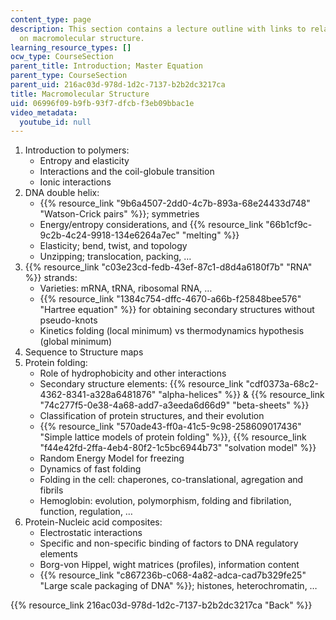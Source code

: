 ```yaml
---
content_type: page
description: This section contains a lecture outline with links to related materials
  on macromolecular structure.
learning_resource_types: []
ocw_type: CourseSection
parent_title: Introduction; Master Equation
parent_type: CourseSection
parent_uid: 216ac03d-978d-1d2c-7137-b2b2dc3217ca
title: Macromolecular Structure
uid: 06996f09-b9fb-93f7-dfcb-f3eb09bbac1e
video_metadata:
  youtube_id: null
---
```


1.  Introduction to polymers:
    *   Entropy and elasticity
    *   Interactions and the coil-globule transition
    *   Ionic interactions
2.  DNA double helix:
    *   {{% resource_link "9b6a4507-2dd0-4c7b-893a-68e24433d748" "Watson-Crick pairs" %}}; symmetries
    *   Energy/entropy considerations, and {{% resource_link "66b1cf9c-9c2b-4c24-9918-134e6264a7ec" "melting" %}}
    *   Elasticity; bend, twist, and topology
    *   Unzipping; translocation, packing, …
3.  {{% resource_link "c03e23cd-fedb-43ef-87c1-d8d4a6180f7b" "RNA" %}} strands:
    *   Varieties: mRNA, tRNA, ribosomal RNA, …
    *   {{% resource_link "1384c754-dffc-4670-a66b-f25848bee576" "Hartree equation" %}} for obtaining secondary structures without pseudo-knots
    *   Kinetics folding (local minimum) vs thermodynamics hypothesis (global minimum)
4.  Sequence to Structure maps
5.  Protein folding:
    *   Role of hydrophobicity and other interactions
    *   Secondary structure elements: {{% resource_link "cdf0373a-68c2-4362-8341-a328a6481876" "alpha-helices" %}} & {{% resource_link "74c277f5-0e38-4a68-add7-a3eeda6d66d9" "beta-sheets" %}}
    *   Classification of protein structures, and their evolution
    *   {{% resource_link "570ade43-ff0a-41c5-9c98-258609017436" "Simple lattice models of protein folding" %}}, {{% resource_link "f44e42fd-2ffa-4eb4-80f2-1c5bc6944b73" "solvation model" %}}
    *   Random Energy Model for freezing
    *   Dynamics of fast folding
    *   Folding in the cell: chaperones, co-translational, agregation and fibrils
    *   Hemoglobin: evolution, polymorphism, folding and fibrilation, function, regulation, …
6.  Protein-Nucleic acid composites:
    *   Electrostatic interactions
    *   Specific and non-specific binding of factors to DNA regulatory elements
    *   Borg-von Hippel, wight matrices (profiles), information content
    *   {{% resource_link "c867236b-c068-4a82-adca-cad7b329fe25" "Large scale packaging of DNA" %}}; histones, heterochromatin, …

{{% resource_link 216ac03d-978d-1d2c-7137-b2b2dc3217ca "Back" %}}